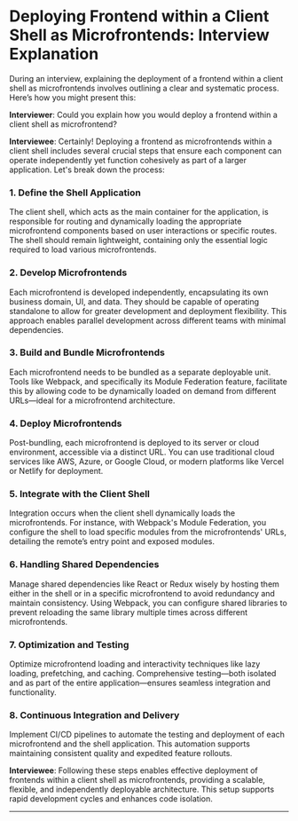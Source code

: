 # Deploying Frontend within a Client Shell as Microfrontends: Interview Explanation

During an interview, explaining the deployment of a frontend within a client shell as microfrontends involves outlining a clear and systematic process. Here’s how you might present this:

**Interviewer**: Could you explain how you would deploy a frontend within a client shell as microfrontend?

**Interviewee**: Certainly! Deploying a frontend as microfrontends within a client shell includes several crucial steps that ensure each component can operate independently yet function cohesively as part of a larger application. Let's break down the process:

### 1. **Define the Shell Application**

The client shell, which acts as the main container for the application, is responsible for routing and dynamically loading the appropriate microfrontend components based on user interactions or specific routes. The shell should remain lightweight, containing only the essential logic required to load various microfrontends.

### 2. **Develop Microfrontends**

Each microfrontend is developed independently, encapsulating its own business domain, UI, and data. They should be capable of operating standalone to allow for greater development and deployment flexibility. This approach enables parallel development across different teams with minimal dependencies.

### 3. **Build and Bundle Microfrontends**

Each microfrontend needs to be bundled as a separate deployable unit. Tools like Webpack, and specifically its Module Federation feature, facilitate this by allowing code to be dynamically loaded on demand from different URLs—ideal for a microfrontend architecture.

### 4. **Deploy Microfrontends**

Post-bundling, each microfrontend is deployed to its server or cloud environment, accessible via a distinct URL. You can use traditional cloud services like AWS, Azure, or Google Cloud, or modern platforms like Vercel or Netlify for deployment.

### 5. **Integrate with the Client Shell**

Integration occurs when the client shell dynamically loads the microfrontends. For instance, with Webpack's Module Federation, you configure the shell to load specific modules from the microfrontends' URLs, detailing the remote’s entry point and exposed modules.

### 6. **Handling Shared Dependencies**

Manage shared dependencies like React or Redux wisely by hosting them either in the shell or in a specific microfrontend to avoid redundancy and maintain consistency. Using Webpack, you can configure shared libraries to prevent reloading the same library multiple times across different microfrontends.

### 7. **Optimization and Testing**

Optimize microfrontend loading and interactivity techniques like lazy loading, prefetching, and caching. Comprehensive testing—both isolated and as part of the entire application—ensures seamless integration and functionality.

### 8. **Continuous Integration and Delivery**

Implement CI/CD pipelines to automate the testing and deployment of each microfrontend and the shell application. This automation supports maintaining consistent quality and expedited feature rollouts.

**Interviewee**: Following these steps enables effective deployment of frontends within a client shell as microfrontends, providing a scalable, flexible, and independently deployable architecture. This setup supports rapid development cycles and enhances code isolation.

---
